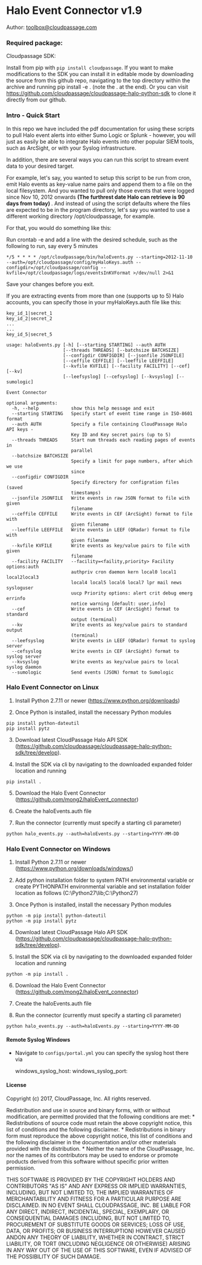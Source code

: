 # Halo Event Connector v1.9

Author: toolbox@cloudpassage.com

### Required package:
Cloudpassage SDK:

Install from pip with `pip install cloudpassage`. If you want to make modifications to the SDK you can install it in editable mode by downloading the source from this github repo, navigating to the top directory within the archive and running pip install -e . (note the . at the end). Or you can visit https://github.com/cloudpassage/cloudpassage-halo-python-sdk to clone it directly from our github.

### Intro - Quick Start
In this repo we have included the pdf documentation for using these scripts to pull Halo event alerts into either Sumo Logic or Splunk - however, you will just as easily be able to integrate Halo events into other popular SIEM tools, such as ArcSight, or with your Syslog infrastructure.

In addition, there are several ways you can run this script to stream event data to your desired target.

For example, let's say, you wanted to setup this script to be run from cron, emit Halo events as key-value name pairs and append them to a file on the local filesystem. And you wanted to pull only those events that were logged since Nov 10, 2012 onwards <b> (The furthrest date Halo can retrieve is 90 days from today) </b>. And instead of using the script defaults where the files are expected to be in the program directory, let's say you wanted to use a different working directory /opt/cloudpassage, for example.

For that, you would do something like this:

Run crontab -e and add a line with the desired schedule, such as the following to run, say every 5 minutes

```
*/5 * * * * /opt/cloudpassage/bin/haloEvents.py --starting=2012-11-10 --auth=/opt/cloudpassage/config/myHaloKeys.auth --configdir=/opt/cloudpassage/config --kvfile=/opt/cloudpassage/logs/eventsInKVFormat >/dev/null 2>&1
```

Save your changes before you exit.

If you are extracting events from more than one (supports up to 5) Halo accounts, you can specify those in your myHaloKeys.auth file like this:

```
key_id_1|secret_1
key_id_2|secret_2
...
...
key_id_5|secret_5
```

```
usage: haloEvents.py [-h] [--starting STARTING] --auth AUTH
                     [--threads THREADS] [--batchsize BATCHSIZE]
                     [--configdir CONFIGDIR] [--jsonfile JSONFILE]
                     [--ceffile CEFFILE] [--leeffile LEEFFILE]
                     [--kvfile KVFILE] [--facility FACILITY] [--cef] [--kv]
                     [--leefsyslog] [--cefsyslog] [--kvsyslog] [--sumologic]

Event Connector

optional arguments:
  -h, --help            show this help message and exit
  --starting STARTING   Specify start of event time range in ISO-8601 format
  --auth AUTH           Specify a file containing CloudPassage Halo API keys -
                        Key ID and Key secret pairs (up to 5)
  --threads THREADS     Start num threads each reading pages of events in
                        parallel
  --batchsize BATCHSIZE
                        Specify a limit for page numbers, after which we use
                        since
  --configdir CONFIGDIR
                        Specify directory for configration files (saved
                        timestamps)
  --jsonfile JSONFILE   Write events in raw JSON format to file with given
                        filename
  --ceffile CEFFILE     Write events in CEF (ArcSight) format to file with
                        given filename
  --leeffile LEEFFILE   Write events in LEEF (QRadar) format to file with
                        given filename
  --kvfile KVFILE       Write events as key/value pairs to file with given
                        filename
  --facility FACILITY   --facility=<faility,priority> Facility options:auth
                        authpriv cron daemon kern local0 local1 local2local3
                        local4 local5 local6 local7 lpr mail news sysloguser
                        uucp Priority options: alert crit debug emerg errinfo
                        notice warning [default: user,info]
  --cef                 Write events in CEF (ArcSight) format to standard
                        output (terminal)
  --kv                  Write events as key/value pairs to standard output
                        (terminal)
  --leefsyslog          Write events in LEEF (QRadar) format to syslog server
  --cefsyslog           Write events in CEF (ArcSight) format to syslog server
  --kvsyslog            Write events as key/value pairs to local syslog daemon
  --sumologic           Send events (JSON) format to Sumologic
```
### Halo Event Connector on Linux

1. Install Python 2.7.11 or newer (https://www.python.org/downloads)

2. Once Python is installed, install the necessary Python modules

```
pip install python-dateutil
pip install pytz
```

3. Download latest CloudPassage Halo API SDK (https://github.com/cloudpassage/cloudpassage-halo-python-sdk/tree/develop).

4. Install the SDK via cli by navigating to the downloaded expanded folder location and running

```
pip install .
```

5. Download the Halo Event Connector (https://github.com/mong2/haloEvent_connector)

6. Create the haloEvents.auth file

7. Run the connector (currently must specify a starting cli parameter)

```
python halo_events.py --auth=haloEvents.py --starting=YYYY-MM-DD
```

### Halo Event Connector on Windows

1. Install Python 2.7.11 or newer (https://www.python.org/downloads/windows/)

2. Add python installation folder to system PATH environmental variable or create PYTHONPATH environmental variable and set installation folder location as follows (C:\Python27\lib;C:\Python27)

3. Once Python is installed, install the necessary Python modules

```
python -m pip install python-dateutil
python -m pip install pytz
```

4. Download latest CloudPassage Halo API SDK (https://github.com/cloudpassage/cloudpassage-halo-python-sdk/tree/develop).

5. Install the SDK via cli by navigating to the downloaded expanded folder location and running

```
python -m pip install .
```

6. Download the Halo Event Connector (https://github.com/mong2/haloEvent_connector)

7. Create the haloEvents.auth file

8. Run the connector (currently must specify a starting cli parameter)

```
python halo_events.py --auth=haloEvents.py --starting=YYYY-MM-DD
```

#### Remote Syslog Windows
* Navigate to `configs/portal.yml` you can specify the syslog host there via

  windows_syslog_host:
  windows_syslog_port:



#### License

Copyright (c) 2017, CloudPassage, Inc.
All rights reserved.

Redistribution and use in source and binary forms, with or without modification,
are permitted provided that the following conditions are met:
    * Redistributions of source code must retain the above copyright
      notice, this list of conditions and the following disclaimer.
    * Redistributions in binary form must reproduce the above copyright
      notice, this list of conditions and the following disclaimer in the
      documentation and/or other materials provided with the distribution.
    * Neither the name of the CloudPassage, Inc. nor the
      names of its contributors may be used to endorse or promote products
      derived from this software without specific prior written permission.

THIS SOFTWARE IS PROVIDED BY THE COPYRIGHT HOLDERS AND CONTRIBUTORS "AS IS" AND
ANY EXPRESS OR IMPLIED WARRANTIES, INCLUDING, BUT NOT LIMITED TO, THE IMPLIED
WARRANTIES OF MERCHANTABILITY AND FITNESS FOR A PARTICULAR PURPOSE ARE
DISCLAIMED. IN NO EVENT SHALL CLOUDPASSAGE, INC. BE LIABLE FOR ANY DIRECT,
INDIRECT, INCIDENTAL, SPECIAL, EXEMPLARY, OR CONSEQUENTIAL DAMAGES (INCLUDING,
BUT NOT LIMITED TO, PROCUREMENT OF SUBSTITUTE GOODS OR SERVICES; LOSS OF USE,
DATA, OR PROFITS; OR BUSINESS INTERRUPTION) HOWEVER CAUSED ANDON ANY THEORY OF
LIABILITY, WHETHER IN CONTRACT, STRICT LIABILITY, OR TORT (INCLUDING NEGLIGENCE
OR OTHERWISE) ARISING IN ANY WAY OUT OF THE USE OF THIS SOFTWARE, EVEN IF
ADVISED OF THE POSSIBILITY OF SUCH DAMAGE.
<!---
#CPTAGS:community-supported integration archive
#TBICON:images/python_icon.png
-->

